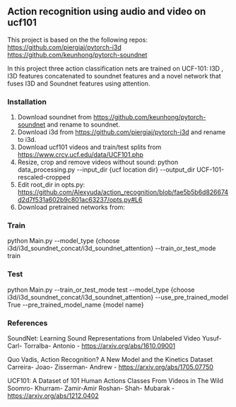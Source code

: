 ## Action recognition using audio and video on ucf101
This project is based on the the following repos:
https://github.com/piergiaj/pytorch-i3d
https://github.com/keunhong/pytorch-soundnet

In this project three action classification nets are trained on UCF-101: I3D , I3D features
concatenated to soundnet features and a novel network that fuses I3D and Soundnet features
using attention.

### Installation 
1. Download soundnet from https://github.com/keunhong/pytorch-soundnet and rename to soundnet.
2. Download i3d from https://github.com/piergiaj/pytorch-i3d and rename to i3d.
3. Download ucf101 videos and train/test splits from https://www.crcv.ucf.edu/data/UCF101.php
5. Resize, crop and remove videos without sound:
python data_processing.py --input_dir {ucf location dir} --output_dir UCF-101-rescaled-cropped
6. Edit root_dir in opts.py:
https://github.com/Alexyuda/action_recognition/blob/fae5b5b6d826674d2d7f531a602b9c801ac63237/opts.py#L6
7. Download pretrained networks from:


### Train
python Main.py --model_type {choose i3d/i3d_soundnet_concat/i3d_soundnet_attention} --train_or_test_mode train

### Test
python Main.py --train_or_test_mode test --model_type {choose i3d/i3d_soundnet_concat/i3d_soundnet_attention} --use_pre_trained_model True --pre_trained_model_name {model name}

### References
SoundNet: Learning Sound Representations from Unlabeled Video
Yusuf- Carl- Torralba- Antonio - https://arxiv.org/abs/1610.09001

Quo Vadis, Action Recognition? A New Model and the Kinetics Dataset
Carreira- Joao- Zisserman- Andrew - https://arxiv.org/abs/1705.07750

UCF101: A Dataset of 101 Human Actions Classes From Videos in The Wild
Soomro- Khurram- Zamir-Amir Roshan- Shah- Mubarak - https://arxiv.org/abs/1212.0402



